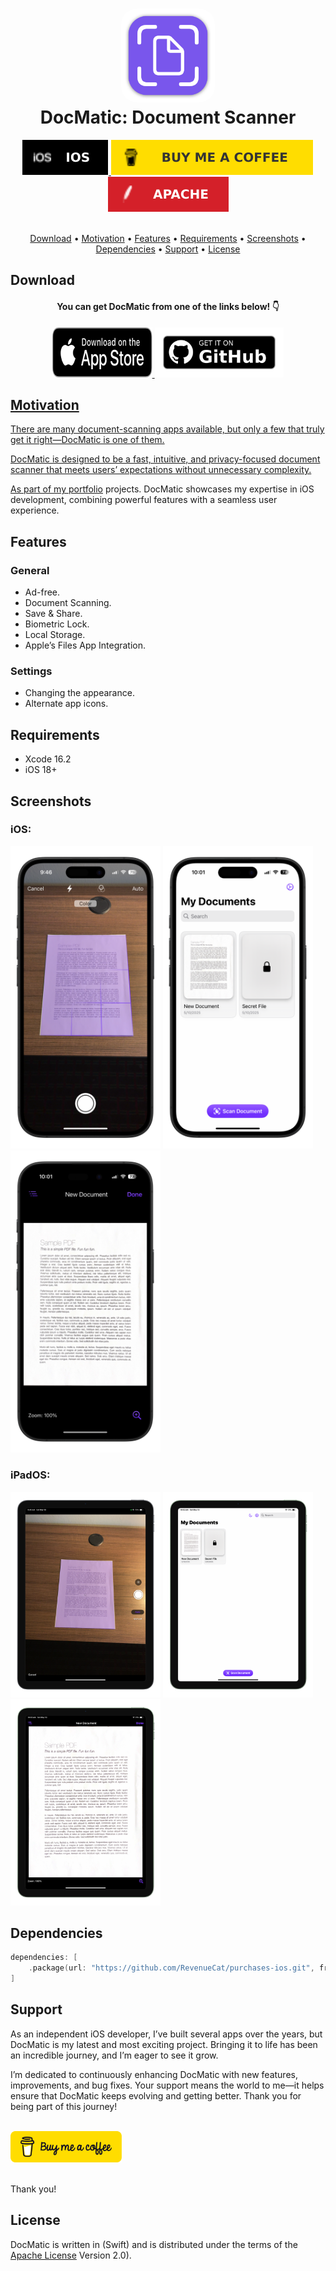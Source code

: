 <h1 align="center">
    <img src="Images/github1024.png" alt="icon" width="150" style="border-radius: 25px;">
    <br />
    <b>DocMatic: Document Scanner</b>
</h1>

<div align="center">
    <a href="https://developer.apple.com">
        <img src="Images/Badges/IOS.svg" alt="iOS Dev" />
    </a>
    <a href="https://buymeacoffee.com/paulrodenjr">
        <img src="Images/Badges/BMC.svg" alt="Buy Me A Coffee" />
    </a>
    <a href="https://github.com/RodenPaul86/DocMatic/blob/main/LICENSE">
        <img src="Images/Badges/Apache.svg" alt="License" />
    </a>
</div>

<br />

<p align="center">
    <a href="#download">Download</a>
    •
    <a href="#features">Motivation</a>
    •    
    <a href="#features">Features</a>
    •    
    <a href="#requirements">Requirements</a>
    •    
    <a href="#screenshots">Screenshots</a>
    •
    <a href="#support">Dependencies</a>
    •
    <a href="#support">Support</a>
    •    
    <a href="#license">License</a>
</p>

## Download

<div align="center">
    <h4><b>You can get DocMatic from one of the links below! 👇</b></h4>
    <a href="https://apps.apple.com/us/app/docmatic-document-scanner/id6740615012">
        <img src="Images/Badges/download-appstore/black_appstore_badge.svg" alt="Get it on AppStore" width= "160" height="80" />
    </a>
    <a href="https://github.com/RodenPaul86/DocMatic/releases/tag/v1.1.0">
        <img src="Images/Badges/github-badge.png" alt="Get it on GitHub" height="80" />
</div>

## Motivation

<p>
There are many document-scanning apps available, but only a few that truly get it right—DocMatic is one of them.

DocMatic is designed to be a fast, intuitive, and privacy-focused document scanner that meets users’ expectations without unnecessary complexity.

As part of my [portfolio](https://paulrodenjr.org) projects. DocMatic showcases my expertise in iOS development, combining powerful features with a seamless user experience.
</p>

## Features

### General

* Ad-free.
* Document Scanning.
* Save & Share.
* Biometric Lock.
* Local Storage.
* Apple’s Files App Integration.

### Settings

* Changing the appearance.
* Alternate app icons.
  
## Requirements

- Xcode 16.2
- iOS 18+

## Screenshots

<div align="left">
    <h3><b>iOS:</b></h3>
    <div align="left">
    <img src="Images/Screenshots/IMG_iphone16_01.png" alt="First Image" width="240" />
    </a>
    <img src="Images/Screenshots/IMG_iphone16_02.png" alt="Second Image" width="240" />
    </a>
    <img src="Images/Screenshots/IMG_iphone16_03.png" alt="Third Image" width="240" />
    </a>
    <br/>

<div align="left">
    <h3><b>iPadOS:</b></h3>
    <div align="left">
    <img src="Images/Screenshots/IMG_ipadAir_01.png" alt="First Image" width="240" />
    </a>
    <img src="Images/Screenshots/IMG_ipadAir_02.png" alt="Second Image" width="240" />
    </a>
    <img src="Images/Screenshots/IMG_ipadAir_03.png" alt="Third Image" width="240" />
    </a>
    <br/>    
        
## Dependencies

```swift
dependencies: [
    .package(url: "https://github.com/RevenueCat/purchases-ios.git", from: "5.21.1")
]
```

## Support

As an independent iOS developer, I’ve built several apps over the years, but DocMatic is my latest and most exciting project. Bringing it to life has been an incredible journey, and I’m eager to see it grow.

I’m dedicated to continuously enhancing DocMatic with new features, improvements, and bug fixes. Your support means the world to me—it helps ensure that DocMatic keeps evolving and getting better. Thank you for being part of this journey!

<br />

<div align="left">
    <a href="https://buymeacoffee.com/paulrodenjr">
        <img src="Images/Badges/bmc-button.png" alt="Buy Me A Coffee" height="50" />
    </a>
</div>

<br />

Thank you!

## License
DocMatic is written in (Swift) and is distributed under the terms of the [Apache License](https://github.com/RodenPaul86/DocMatic/blob/main/LICENSE) Version 2.0).
